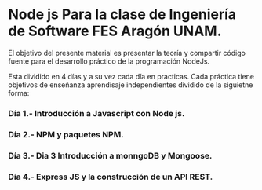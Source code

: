 # Node js Para la clase de Ingeniería de Software FES Aragón UNAM.

El objetivo del presente material es presentar la teoría y compartir código fuente para el desarrollo práctico de la programación NodeJs.

Esta dividido en 4 días y a su vez cada día en practicas. Cada práctica tiene objetivos de enseñanza aprendisaje independientes dividido de la siguietne forma:

### Día 1.- Introducción a Javascript con Node js.


### Día 2.- NPM y paquetes NPM.


### Día 3.- Dia 3 Introducción a monngoDB y Mongoose.


### Día 4.- Express JS y la construcción de un API REST.
